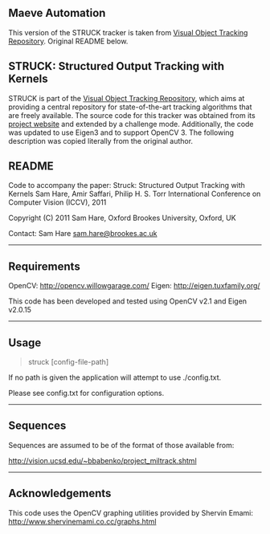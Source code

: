 Maeve Automation
----------------
This version of the STRUCK tracker is taken from [Visual Object Tracking Repository](https://github.com/gnebehay/VOTR). Original README below.


STRUCK: Structured Output Tracking with Kernels
-------------------------------------------------------------------------------

STRUCK is part of the [Visual Object Tracking Repository](https://github.com/gnebehay/VOTR),
which aims at providing a central repository for state-of-the-art tracking algorithms that are freely available.
The source code for this tracker was obtained from its [project website](http://www.samhare.net/research/struck/code)
and extended by a challenge mode.
Additionally, the code was updated to use Eigen3 and to support OpenCV 3.
The following description was copied literally from the original author.

README
-------------------------------------------------------------------------------

Code to accompany the paper:
  Struck: Structured Output Tracking with Kernels
  Sam Hare, Amir Saffari, Philip H. S. Torr
  International Conference on Computer Vision (ICCV), 2011

Copyright (C) 2011 Sam Hare, Oxford Brookes University, Oxford, UK

Contact: Sam Hare <sam.hare@brookes.ac.uk>

------------
Requirements
------------

OpenCV: http://opencv.willowgarage.com/
Eigen: http://eigen.tuxfamily.org/

This code has been developed and tested using 
OpenCV v2.1 and Eigen v2.0.15

-----
Usage
-----

> struck [config-file-path]

If no path is given the application will attempt to
use ./config.txt.

Please see config.txt for configuration options.

---------
Sequences
---------

Sequences are assumed to be of the format of those 
available from:

http://vision.ucsd.edu/~bbabenko/project_miltrack.shtml

----------------
Acknowledgements
----------------

This code uses the OpenCV graphing utilities provided
by Shervin Emami: http://www.shervinemami.co.cc/graphs.html

